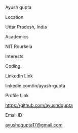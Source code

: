 Ayush gupta

Location

Uttar Pradesh, India

Academics

NIT Rourkela

Interests

Coding.

LinkedIn Link

linkedin.com/in/ayush-gupta

Profile Link

https://github.com/ayushdgupta

Email ID

ayushdgupta17@gmail.com
